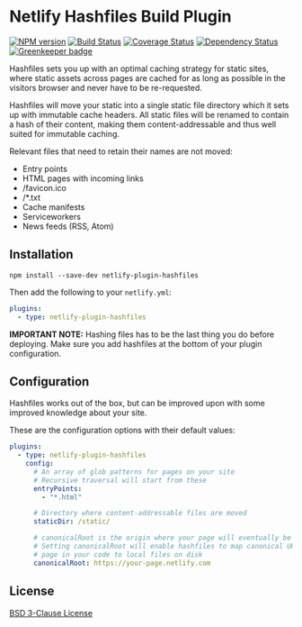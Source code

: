 # Netlify Hashfiles Build Plugin

[![NPM version](https://badge.fury.io/js/netlify-plugin-hashfiles.svg)](http://badge.fury.io/js/netlify-plugin-hashfiles)
[![Build Status](https://travis-ci.org/Munter/netlify-plugin-hashfiles.svg?branch=master)](https://travis-ci.org/Munter/netlify-plugin-hashfiles)
[![Coverage Status](https://img.shields.io/coveralls/Munter/netlify-plugin-hashfiles.svg)](https://coveralls.io/r/Munter/netlify-plugin-hashfiles?branch=master)
[![Dependency Status](https://david-dm.org/Munter/netlify-plugin-hashfiles.svg)](https://david-dm.org/Munter/netlify-plugin-hashfiles) [![Greenkeeper badge](https://badges.greenkeeper.io/Munter/netlify-plugin-hashfiles.svg)](https://greenkeeper.io/)

Hashfiles sets you up with an optimal caching strategy for static sites, where static assets across pages are cached for as long as possible in the visitors browser and never have to be re-requested.

Hashfiles will move your static into a single static file directory which it sets up with immutable cache headers. All static files will be renamed to contain a hash of their content, making them content-addressable and thus well suited for immutable caching.

Relevant files that need to retain their names are not moved:

- Entry points
- HTML pages with incoming links
- /favicon.ico
- /\*.txt
- Cache manifests
- Serviceworkers
- News feeds (RSS, Atom)

## Installation

```
npm install --save-dev netlify-plugin-hashfiles
```

Then add the following to your `netlify.yml`:

```yml
plugins:
  - type: netlify-plugin-hashfiles
```

**IMPORTANT NOTE:** Hashing files has to be the last thing you do before deploying. Make sure you add hashfiles at the bottom of your plugin configuration.

## Configuration

Hashfiles works out of the box, but can be improved upon with some improved knowledge about your site.

These are the configuration options with their default values:

```yml
plugins:
  - type: netlify-plugin-hashfiles
    config:
      # An array of glob patterns for pages on your site
      # Recursive traversal will start from these
      entryPoints:
        - "*.html"

      # Directory where content-addressable files are moved
      staticDir: /static/

      # canonicalRoot is the origin where your page will eventually be deployed
      # Setting canonicalRoot will enable hashfiles to map canonical URL's to your
      # page in your code to local files on disk
      canonicalRoot: https://your-page.netlify.com
```

## License

[BSD 3-Clause License](<https://tldrlegal.com/license/bsd-3-clause-license-(revised)>)
